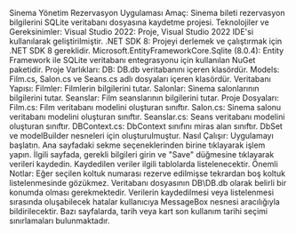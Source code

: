 Sinema Yönetim Rezervasyon Uygulaması
Amaç: Sinema bileti rezervasyon bilgilerini SQLite veritabanı dosyasına kaydetme projesi.
Teknolojiler ve Gereksinimler:
Visual Studio 2022:
Proje, Visual Studio 2022 IDE'si kullanılarak geliştirilmiştir.
.NET SDK 8:
Projeyi derlemek ve çalıştırmak için .NET SDK 8 gereklidir.
Microsoft.EntityFrameworkCore.Sqlite (8.0.4):
Entity Framework ile SQLite veritabanı entegrasyonu için kullanılan NuGet paketidir.
Proje Varlıkları:
DB:
DB.db veritabanını içeren klasördür.
Models:
Film.cs, Salon.cs ve Seans.cs adlı dosyaları içeren klasördür.
Veritabanı Yapısı:
Filmler:
Filmlerin bilgilerini tutar.
Salonlar:
Sinema salonlarının bilgilerini tutar.
Seanslar:
Film seanslarının bilgilerini tutar.
Proje Dosyaları:
Film.cs:
Film veritabanı modelini oluşturan sınıftır.
Salon.cs:
Sinema salonu veritabanı modelini oluşturan sınıftır.
Seanslar.cs:
Seans veritabanı modelini oluşturan sınıftır.
DBContext.cs:
DbContext sınıfını miras alan sınıftır. DbSet ve modelBuilder nesneleri için oluşturulmuştur.
Nasıl Çalışır:
Uygulamayı başlatın.
Ana sayfadaki sekme seçeneklerinden birine tıklayarak işlem yapın.
İlgili sayfada, gerekli bilgileri girin ve "Save" düğmesine tıklayarak verileri kaydedin.
Kaydedilen veriler ilgili tablolarda listelenecektir.
Önemli Notlar:
Eğer seçilen koltuk numarası rezerve edilmişse tekrardan boş koltuk listelenmesinde gözükmez.
Veritabanı dosyasının DB\DB.db olarak belirli bir konumda olması gerekmektedir.
Verilerin kaydedilmesi veya listelenmesi sırasında oluşabilecek hatalar kullanıcıya MessageBox nesnesi aracılığıyla bildirilecektir.
Bazı sayfalarda, tarih veya kart son kullanım tarihi seçimi sınırlamaları bulunmaktadır.
